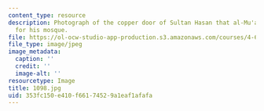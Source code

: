 ```yaml
---
content_type: resource
description: Photograph of the copper door of Sultan Hasan that al-Mu'ayyad appropriated
  for his mosque.
file: https://ol-ocw-studio-app-production.s3.amazonaws.com/courses/4-615-the-architecture-of-cairo-spring-2002/353fc150e410f66174529a1eaf1afafa_1098.jpg
file_type: image/jpeg
image_metadata:
  caption: ''
  credit: ''
  image-alt: ''
resourcetype: Image
title: 1098.jpg
uid: 353fc150-e410-f661-7452-9a1eaf1afafa
---
```

